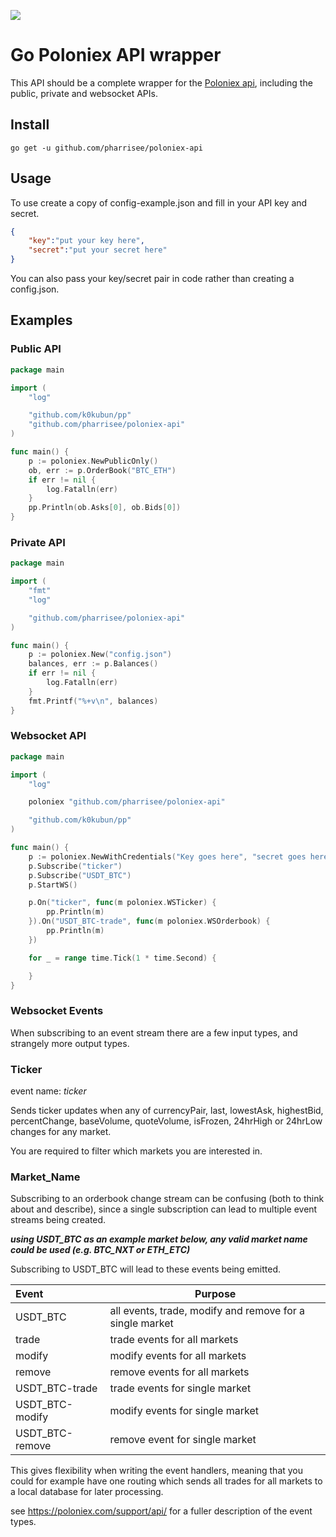 <a href="https://godoc.org/github.com/pharrisee/poloniex-api" target="_blank"><img src="https://godoc.org/github.com/pharrisee/poloniex-api?status.svg"></a>

# Go Poloniex API wrapper
This API should be a complete wrapper for the [Poloniex api](https://poloniex.com/support/api/), including the public, private and websocket APIs.

## Install

```
go get -u github.com/pharrisee/poloniex-api
```

## Usage
To use create a copy of config-example.json and fill in your API key and secret.

```json
{
    "key":"put your key here",
    "secret":"put your secret here"
}
```

You can also pass your key/secret pair in code rather than creating a config.json.

## Examples

### Public API

```go
package main

import (
    "log"

    "github.com/k0kubun/pp"
    "github.com/pharrisee/poloniex-api"
)

func main() {
    p := poloniex.NewPublicOnly()
    ob, err := p.OrderBook("BTC_ETH")
    if err != nil {
        log.Fatalln(err)
    }
    pp.Println(ob.Asks[0], ob.Bids[0])
}
```

### Private API

```go
package main

import (
    "fmt"
    "log"

    "github.com/pharrisee/poloniex-api"
)

func main() {
    p := poloniex.New("config.json")
    balances, err := p.Balances()
    if err != nil {
        log.Fatalln(err)
    }
    fmt.Printf("%+v\n", balances)
}
```

### Websocket API

```go
package main

import (
    "log"

    poloniex "github.com/pharrisee/poloniex-api"

    "github.com/k0kubun/pp"
)

func main() {
	p := poloniex.NewWithCredentials("Key goes here", "secret goes here")
	p.Subscribe("ticker")
	p.Subscribe("USDT_BTC")
	p.StartWS()

	p.On("ticker", func(m poloniex.WSTicker) {
		pp.Println(m)
	}).On("USDT_BTC-trade", func(m poloniex.WSOrderbook) {
		pp.Println(m)
	})

	for _ = range time.Tick(1 * time.Second) {

	}
}

```
### Websocket Events
When subscribing to an event stream there are a few input types, and strangely more output types.

### Ticker 
event name: _ticker_

Sends ticker updates when any of currencyPair, last, lowestAsk, highestBid, percentChange, baseVolume, quoteVolume, isFrozen, 24hrHigh or 24hrLow changes for any market.

You are required to filter which markets you are interested in.

### Market_Name

Subscribing to an orderbook change stream can be confusing (both to think about and describe), since a single subscription can lead to multiple event streams being created.

**_using USDT_BTC as an example market below, any valid market name could be used (e.g. BTC_NXT or ETH_ETC)_**

Subscribing to USDT_BTC will lead to these events being emitted.

| Event           | Purpose                                                  |
| :-------------- | -------------------------------------------------------- |
| USDT_BTC        | all events, trade, modify and remove for a single market |
| trade           | trade events for all markets                             |
| modify          | modify events for all markets                            |
| remove          | remove events for all markets                            |
| USDT_BTC-trade  | trade events for single market                           |
| USDT_BTC-modify | modify events for single market                          |
| USDT_BTC-remove | remove event for single market                           |

This gives flexibility when writing the event handlers, meaning that you could for example have one routing which sends all trades for all markets to a local database for later processing.

see https://poloniex.com/support/api/ for a fuller description of the event types.

